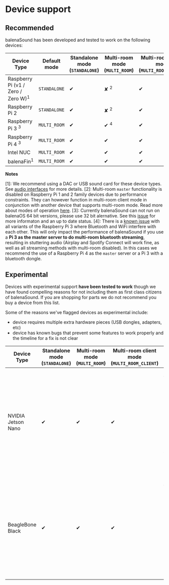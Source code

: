 
# Device support

## Recommended

balenaSound has been developed and tested to work on the following devices:

| Device Type  |  Default mode | Standalone mode (`STANDALONE`) | Multi-room mode (`MULTI_ROOM`) | Multi-room client mode (`MULTI_ROOM_CLIENT`) |
| ------------- | ------------- | ------------- | ------------- | ------------- |
| Raspberry Pi (v1 / Zero / Zero W)<sup>1</sup> | `STANDALONE` | ✔ | ✘ <sup>2</sup> | ✔ | 
| Raspberry Pi 2 | `STANDALONE` | ✔ | ✘ <sup>2</sup> | ✔ | 
| Raspberry Pi 3 <sup>3</sup> | `MULTI_ROOM` | ✔ | ✔ <sup>4</sup> | ✔ | 
| Raspberry Pi 4 <sup>3</sup> | `MULTI_ROOM` | ✔ | ✔ | ✔ | 
| Intel NUC | `MULTI_ROOM` | ✔ | ✔ | ✔ | 
| balenaFin<sup>1</sup> | `MULTI_ROOM` | ✔ | ✔ | ✔ | 


**Notes**

[1]: We recommend using a DAC or USB sound card for these device types. See [audio interfaces](../docs/audio-interfaces) for more details.
[2]: Multi-room `master` functionality is disabled on Raspberry Pi 1 and 2 family devices due to performance constraints. They can however function in multi-room client mode in conjunction with another device that supports multi-room mode. Read more about modes of operation [here](../docs/usage#modes-of-operation).
[3]: Currently balenaSound can not run on balenaOS 64 bit versions, please use 32 bit alernative. See this [issue](https://github.com/balenalabs/balena-sound/issues/82) for more informaton and an up to date status.
[4]: There is a [known issue](https://github.com/raspberrypi/linux/issues/1444) with all variants of the Raspberry Pi 3 where Bluetooth and WiFi interfere with each other. This will only impact the performance of balenaSound if you use a **Pi 3 as the master server to do multi-room bluetooth streaming**, resulting in stuttering audio (Airplay and Spotify Connect will work fine, as well as all streaming methods with multi-room disabled). In this cases we recommend the use of a Raspberry Pi 4 as the `master` server or a Pi 3 with a bluetooth dongle.

## Experimental

Devices with experimental support **have been tested to work** though we have found compelling reasons for not including them as first class citizens of balenaSound. If you are shopping for parts we do not recommend you buy a device from this list. 

Some of the reasons we've flagged devices as experimental include:
- device requires multiple extra hardware pieces (USB dongles, adapters, etc)
- device has known bugs that prevent some features to work properly and the timeline for a fix is not clear

| Device Type  | Standalone mode (`STANDALONE`) | Multi-room mode (`MULTI_ROOM`) | Multi-room client mode (`MULTI_ROOM_CLIENT`) | Comments |
| ------------- | ------------- | ------------- | ------------- | ------------- |
| NVIDIA Jetson Nano | ✔ | ✔ | ✔ | - Requires WiFi USB dongle (or ethernet cable)<br>- Requires Bluetooth USB dongle.<br>- No built-in audio support (see [this](https://github.com/balenablocks/audio/issues/35) bug). As a workaround, requires USB or DAC soundcard.|
| BeagleBone Black | ✔ | ✔ | ✔ |  - Requires WiFi USB dongle (or ethernet cable)<br>- Requires Bluetooth USB dongle.<br>- Requires USB sound card<br>- Requires USB hub as it has a single USB port |


